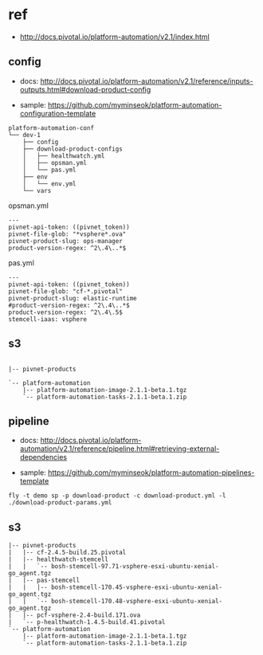 # ref
- http://docs.pivotal.io/platform-automation/v2.1/index.html



## config

- docs: http://docs.pivotal.io/platform-automation/v2.1/reference/inputs-outputs.html#download-product-config

- sample: https://github.com/myminseok/platform-automation-configuration-template


```
platform-automation-conf
└── dev-1
    ├── config
    ├── download-product-configs
    │   ├── healthwatch.yml
    │   ├── opsman.yml
    │   └── pas.yml
    ├── env
    │   └── env.yml
    └── vars

```
opsman.yml
```
---
pivnet-api-token: ((pivnet_token))
pivnet-file-glob: "*vsphere*.ova"
pivnet-product-slug: ops-manager
product-version-regex: ^2\.4\..*$

```

pas.yml
```
---
pivnet-api-token: ((pivnet_token))
pivnet-file-glob: "cf-*.pivotal"
pivnet-product-slug: elastic-runtime
#product-version-regex: ^2\.4\..*$
product-version-regex: ^2\.4\.5$
stemcell-iaas: vsphere

```


##  s3

```

|-- pivnet-products

`-- platform-automation
    |-- platform-automation-image-2.1.1-beta.1.tgz
    `-- platform-automation-tasks-2.1.1-beta.1.zip
```


## pipeline
- docs: http://docs.pivotal.io/platform-automation/v2.1/reference/pipeline.html#retrieving-external-dependencies

- sample: https://github.com/myminseok/platform-automation-pipelines-template


```
fly -t demo sp -p download-product -c download-product.yml -l ./download-product-params.yml
```


##  s3 

```
|-- pivnet-products
|   |-- cf-2.4.5-build.25.pivotal
|   |-- healthwatch-stemcell
|   |   `-- bosh-stemcell-97.71-vsphere-esxi-ubuntu-xenial-go_agent.tgz
|   |-- pas-stemcell
|   |   |-- bosh-stemcell-170.45-vsphere-esxi-ubuntu-xenial-go_agent.tgz
|   |   `-- bosh-stemcell-170.48-vsphere-esxi-ubuntu-xenial-go_agent.tgz
|   |-- pcf-vsphere-2.4-build.171.ova
|   `-- p-healthwatch-1.4.5-build.41.pivotal
`-- platform-automation
    |-- platform-automation-image-2.1.1-beta.1.tgz
    `-- platform-automation-tasks-2.1.1-beta.1.zip
```



